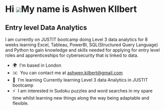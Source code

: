 Hi ![](https://user-images.githubusercontent.com/18350557/176309783-0785949b-9127-417c-8b55-ab5a4333674e.gif)My name is Ashwen KIlbert
======================================================================================================================================

Entry level Data Analytics
--------------------------

I am currently on JUSTIT bootcamp doing Level 3 data analytics for 8 weeks learning Excel, Tableau, PowerBI, SQL(Structured Query Language) and Python to gain knowledge and skills needed for applying for entry level roles and apprenticeships for cybersecurity that is linked to data.

* 🌍  I'm based in London
* ✉️  You can contact me at [ashwen.kilbert@gmail.com](mailto:ashwen.kilbert@gmail.com)
* 🧠  I'm learning Currently learning Level 3 data Analytics in JUSTIT bootcamp
* ⚡  I am interested in Sudoku puzzles and word searches in my spare time whilst learning new things along the way being adaptable and flexible.

